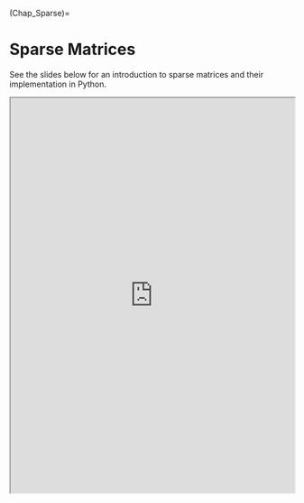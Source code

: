 (Chap_Sparse)=
# Sparse Matrices

See the slides below for an introduction to sparse matrices and their implementation in Python.

<div>
  <iframe id="inlineFrameExample"
      title="Inline Frame Example"
      width="100%"
      height="700"
      src="https://jasondebacker.com/pdfs/sparse_matrices_slides.pdf">
  </iframe>
</div>

